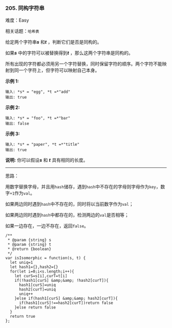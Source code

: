 ### 205. 同构字符串

难度：Easy

相关话题：`哈希表`

给定两个字符串***s*** 和***t*** ，判断它们是否是同构的。



如果***s*** 中的字符可以被替换得到***t*** ，那么这两个字符串是同构的。



所有出现的字符都必须用另一个字符替换，同时保留字符的顺序。两个字符不能映射到同一个字符上，但字符可以映射自己本身。



**示例 1:** 



```
输入: *s* = "egg", *t =*"add"
输出: true
```


**示例 2:** 



```
输入: *s* = "foo", *t =*"bar"
输出: false
```


**示例 3:** 



```
输入: *s* = "paper", *t =*"title"
输出: true
```


**说明:** 
你可以假设***s*** 和 ***t*** 具有相同的长度。




-----

思路：

用数字替换字母，并且用`hash`储存，遇到`hash`中不存在的字母则字母作为`key`，数字`+1`作为`val`。

如果两边同时遇到`hash`中不存在的，同时将以当前数字作为`val`；

如果两边同时遇到`hash`中都存在的，检测两边的`val`是否相等；

如果一边存在，一边不存在，返回`false`。

```
/**
 * @param {string} s
 * @param {string} t
 * @return {boolean}
 */
var isIsomorphic = function(s, t) {
  let uniq=1
  let hash1={},hash2={}
  for(let i=0;i<s.length;i++){
    let curS=s[i],curT=t[i]
    if(!hash1[curS] &amp;&amp; !hash2[curT]){
      hash1[curS]=uniq
      hash2[curT]=uniq
      uniq++
    }else if(hash1[curS] &amp;&amp; hash2[curT]){
      if(hash1[curS]!==hash2[curT])return false
    }else return false
  }
  return true
};
```

